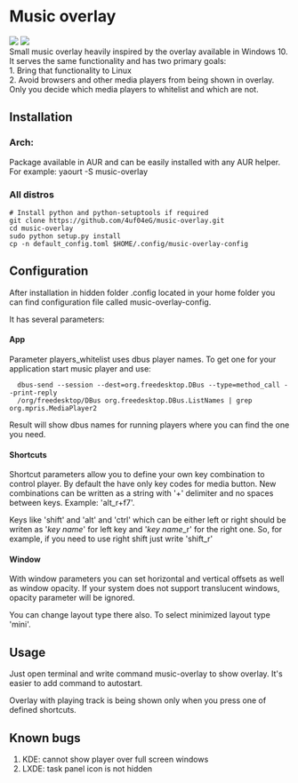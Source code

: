 # Music overlay
<img src='https://i.ibb.co/XYRsc3N/screenshot.png'>
<img src='https://i.ibb.co/f0wvRTG/Untitled.png'><br>
Small music overlay heavily inspired by the overlay available in Windows 10.
It serves the same functionality and has two primary goals:<br>
    1. Bring that functionality to Linux<br>
    2. Avoid browsers and other media players from being shown in overlay.
Only you decide which media players to whitelist and which are not.

## Installation
### Arch: 
   Package available in AUR and can be easily installed with any AUR helper.
   For example: yaourt -S music-overlay
### All distros
    # Install python and python-setuptools if required
    git clone https://github.com/4uf04eG/music-overlay.git
    cd music-overlay
    sudo python setup.py install
    cp -n default_config.toml $HOME/.config/music-overlay-config
    
## Configuration
   After installation in hidden folder .config located in your home folder 
   you can find configuration file called music-overlay-config.
   
   It has several parameters:
   
   #### App 
   Parameter players_whitelist uses dbus player names. To get one for your application start music player and use:

      dbus-send --session --dest=org.freedesktop.DBus --type=method_call --print-reply          
      /org/freedesktop/DBus org.freedesktop.DBus.ListNames | grep org.mpris.MediaPlayer2
   Result will show dbus names for running players where you can find the one you need.
   
   #### Shortcuts
   Shortcut parameters allow you to define your own key combination to control player.
   By default the have only key codes for media button. New combinations can be written as a string
   with '+' delimiter and no spaces between keys. Example: 'alt_r+f7'. 
   
   Keys like 'shift' and 'alt' and 'ctrl'
   which can be either left or right should be writen as '*key name*' for left key
   and '*key name*_r' for the right one. So, for example, if you need to use right shift just write 'shift_r'
   
   #### Window
   With window parameters you can set horizontal and vertical offsets
   as well as window opacity. If your system does not support
   translucent windows, opacity parameter will be ignored.
   
   You can change layout type there also. To select minimized layout type 'mini'.
   
## Usage
   Just open terminal and write command music-overlay to show overlay.
   It's easier to add command to autostart.
   
   Overlay with playing track is being shown 
   only when you press one of defined shortcuts.
   
## Known bugs
1. KDE: cannot show player over full screen windows
2. LXDE: task panel icon is not hidden
